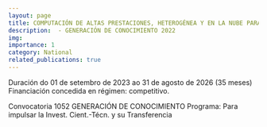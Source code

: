 ```yaml
---
layout: page
title: COMPUTACIÓN DE ALTAS PRESTACIONES, HETEROGÉNEA Y EN LA NUBE PARA APLICACIONES DE ALTA DEMANDA
description:  - GENERACIÓN DE CONOCIMIENTO 2022
img: 
importance: 1
category: National
related_publications: true
---
```


Duración do 01 de setembro de 2023 ao 31 de agosto de 2026 (35 meses)
Financiación concedida en régimen: competitivo.

Convocatoria 1052
GENERACIÓN DE CONOCIMIENTO
Programa: Para impulsar la Invest. Cient.-Técn. y su Transferencia
